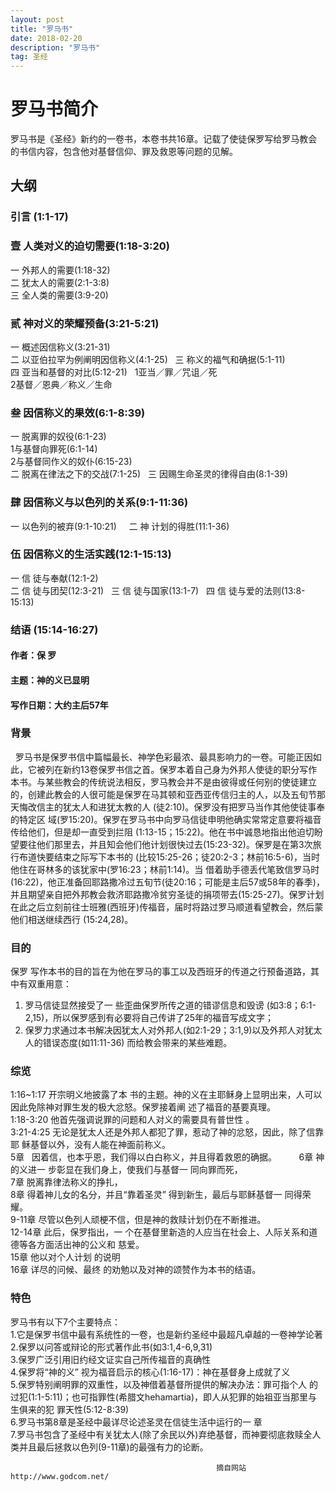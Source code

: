 ```yaml
---
layout: post
title: "罗马书"
date: 2018-02-20
description: "罗马书"
tag: 圣经 
---   
```

# 罗马书简介
罗马书是《圣经》新约的一卷书，本卷书共16章。记载了使徒保罗写给罗马教会的书信内容，包含他对基督信仰、罪及救恩等问题的见解。
## 大纲  
### 引言 (1:1-17)  
### 壹 人类对义的迫切需要(1:18-3:20)  
一 外邦人的需要(1:18-32)    
二 犹太人的需要(2:1-3:8)    
三 全人类的需要(3:9-20)    
### 贰 神对义的荣耀预备(3:21-5:21)    
一 概述因信称义(3:21-31)    
二 以亚伯拉罕为例阐明因信称义(4:1-25)    
三 称义的福气和确据(5:1-11)     
四 亚当和基督的对比(5:12-21)    
1亚当／罪／咒诅／死    
2基督／恩典／称义／生命    
### 叁 因信称义的果效(6:1-8:39)    
一 脱离罪的奴役(6:1-23)    
1与基督向罪死(6:1-14)    
2与基督同作义的奴仆(6:15-23)    
二 脱离在律法之下的交战(7:1-25)    
三 因赐生命圣灵的律得自由(8:1-39)    
### 肆 因信称义与以色列的关系(9:1-11:36)  
一 以色列的被弃(9:1-10:21)    
二 神 计划的得胜(11:1-36)  
### 伍 因信称义的生活实践(12:1-15:13)    
一 信 徒与奉献(12:1-2)    
二 信 徒与团契(12:3-21)   
三 信 徒与国家(13:1-7)   
四 信 徒与爱的法则(13:8-15:13)  
### 结语 (15:14-16:27)  
#### 作者：保 罗  
#### 主题：神的义已显明  
#### 写作日期：大约主后57年  

### 背景
   罗马书是保罗书信中篇幅最长、神学色彩最浓、最具影响力的一卷。可能正因如此，它被列在新约13卷保罗书信之首。保罗本着自己身为外邦人使徒的职分写作本书。与某些教会的传统说法相反，罗马教会并不是由彼得或任何别的使徒建立的，创建此教会的人很可能是保罗在马其顿和亚西亚传信归主的人，以及五旬节那天悔改信主的犹太人和进犹太教的人 (徒2:10)。保罗没有把罗马当作其他使徒事奉的特定区 域(罗15:20)。保罗在罗马书中向罗马信徒申明他确实常常定意要将福音传给他们，但是却一直受到拦阻 (1:13-15；15:22)。他在书中诚恳地指出他迫切盼望要往他们那里去，并且知会他们他计划很快过去(15:23-32)。保罗是在第3次旅行布道快要结束之际写下本书的 (比较15:25-26；徒20:2-3；林前16:5-6)，当时他住在哥林多的该犹家中(罗16:23；林前1:14)。当 借着助手德丢代笔致信罗马时(16:22)，他正准备回耶路撒冷过五旬节(徒20:16；可能是主后57或58年的春季)，并且期望亲自把外邦教会救济耶路撒冷贫穷圣徒的捐项带去(15:25-27)。保罗计划在此之后立刻前往士班雅(西班牙)传福音，届时将路过罗马顺道看望教会，然后蒙他们相送继续西行 (15:24,28)。  

### 目的
保罗 写作本书的目的旨在为他在罗马的事工以及西班牙的传道之行预备道路，其中有双重用意：       
1. 罗马信徒显然接受了一 些歪曲保罗所传之道的错谬信息和毁谤 (如3:8；6:1-2,15)，所以保罗感到有必要将自己传讲了25年的福音写成文字；  
2. 保罗力求通过本书解决因犹太人对外邦人(如2:1-29；3:1,9)以及外邦人对犹太人的错误态度(如11:11-36) 而给教会带来的某些难题。       

### 综览
1:16~1:17 开宗明义地披露了本 书的主题。神的义在主耶稣身上显明出来，人可以因此免除神对罪生发的极大忿怒。保罗接着阐 述了福音的基要真理。     
1:18-3:20 他首先强调说罪的问题和人对义的需要具有普世性 。        
3:21-4:25 无论是犹太人还是外邦人都犯了罪，惹动了神的忿怒，因此，除了信靠耶 稣基督以外，没有人能在神面前称义。   
   5章    因着信，也本乎恩，我们得以白白称义，并且得着救恩的确据。        
   6章    神的义进一 步彰显在我们身上，使我们与基督一 同向罪而死，       
   7章    脱离靠律法称义的挣扎，        
   8章    得着神儿女的名分，并且“靠着圣灵” 得到新生，最后与耶稣基督一 同得荣耀。       
  9-11章  尽管以色列人顽梗不信，但是神的救赎计划仍在不断推进。     
 12-14章  此后，保罗指出，一 个在基督里新造的人应当在社会上、人际关系和道德等各方面活出神的公义和 慈爱。     
  15章    他以对个人计划 的说明      
  16章    详尽的问候、最终 的劝勉以及对神的颂赞作为本书的结语。        
  
### 特色  
罗马书有以下7个主要特点：    
1.它是保罗书信中最有系统性的一卷，也是新约圣经中最超凡卓越的一卷神学论著         
2.保罗以问答或辩论的形式著作此书(如3:1,4-6,9,31)  
3.保罗广泛引用旧约经文证实自己所传福音的真确性    
4.保罗将“神的义” 视为福音启示的核心(1:16-17)：神在基督身上成就了义    
5.保罗特别阐明罪的双重性，以及神借着基督所提供的解决办法：罪可指个人 的过犯(1:1-5:11)；也可指罪性(希腊文hehamartia)，即人从犯罪的始祖亚当那里与生俱来的犯 罪天性(5:12-8:39)  
6.罗马书第8章是圣经中最详尽论述圣灵在信徒生活中运行的一 章                
7.罗马书包含了圣经中有关犹太人(除了余民以外)弃绝基督，而神要彻底救赎全人类并且最后拯救以色列(9-11章)的最强有力的论断。      
                                                 
                                                  摘自网站http://www.godcom.net/
